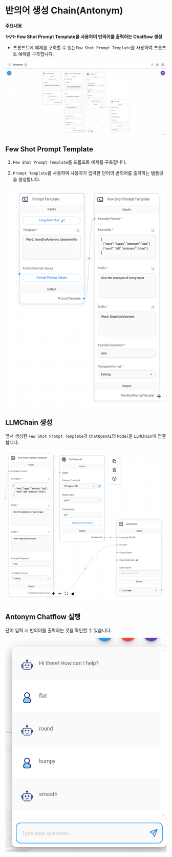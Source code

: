 # 반의어 생성 Chain(Antonym)

**주요내용**

**✨💡✨ Few Shot Prompt Template을 사용하여 반의어를 출력하는 Chatflow 생성**

- 프롬프트에 예제를 구축할 수 있는`Few Shot Prompt Template`를 사용하여 프롬프트 예제를 구축합니다.

<img src="./images/Antonym/Antonym.png" alt="Antonym">


## Few Shot Prompt Template
1. `Few Shot Prompt Template`를 프롬프트 예제를 구축합니다.

2. `Prompt Template`를 사용하여 사용자가 입력한 단어의 반의어를 출력하는 템플릿을 생성합니다.

<img src="./images/Antonym/Antonym Prompt Template.png">


## LLMChain 생성

앞서 생성한 `Few Shot Prompt Template`과  `ChatOpenAI`의 `Model`을 `LLMChain`에 연결합니다.

<img src="./images/Antonym/Antonym LLMChain.png">


## Antonym Chatflow 실행

단어 입력 시 반의어를 출력하는 것을 확인할 수 있습니다.

<img src="./images/Antonym/Antonym execute.png">